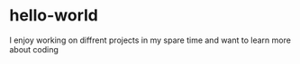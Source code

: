 # hello-world
I enjoy working on diffrent projects in my spare time and want to learn more about coding
